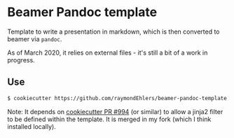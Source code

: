 # Beamer Pandoc template

Template to write a presentation in markdown, which is then converted to beamer via `pandoc`.

As of March 2020, it relies on external files - it's still a bit of a work in progress.

## Use

```bash
$ cookiecutter https://github.com/raymondEhlers/beamer-pandoc-template.git
```

Note: It depends on [cookiecutter PR #994](https://github.com/cookiecutter/cookiecutter/pull/944) (or similar)
to allow a jinja2 filter to be defined within the template. It is merged in my fork (which I think installed
locally).
